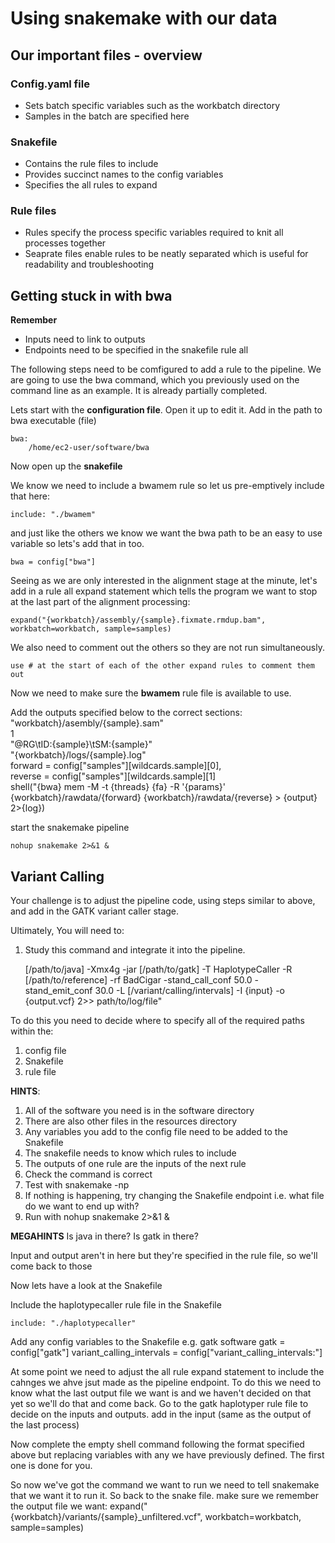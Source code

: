 # Using snakemake with our data

## Our important files - overview

### Config.yaml file
  * Sets batch specific variables such as the workbatch directory
  * Samples in the batch are specified here

### Snakefile
  * Contains the rule files to include
  * Provides succinct names to the config variables
  * Specifies the all rules to expand

### Rule files
  * Rules specify the process specific variables required to knit all processes together
  * Seaprate files enable rules to be neatly separated which is useful for readability and troubleshooting

## Getting stuck in with bwa
**Remember**
  * Inputs need to link to outputs
  * Endpoints need to be specified in the snakefile rule all

The following steps need to be comfigured to add a rule to the pipeline. We are going to use the bwa command, which you previously used on the command line as an example. It is already partially completed.  

Lets start with the **configuration file**. Open it up to edit it. 
Add in the path to bwa executable (file)

    bwa:
        /home/ec2-user/software/bwa

Now open up the **snakefile**

We know we need to include a bwamem rule so let us pre-emptively include that here:  

    include: "./bwamem"

and just like the others we know we want the bwa path to be an easy to use variable so lets's add that in too.

    bwa = config["bwa"]

Seeing as we are only interested in the alignment stage at the minute, let's add in a rule all
expand statement which tells the program we want to stop at the last part of the alignment processing:

    expand("{workbatch}/assembly/{sample}.fixmate.rmdup.bam", workbatch=workbatch, sample=samples)

We also need to comment out the others so they are not run simultaneously. 

    use # at the start of each of the other expand rules to comment them out

Now we need to make sure the **bwamem** rule file is available to use.

Add the outputs specified below to the correct sections:  
     "workbatch}/asembly/{sample}.sam"  
     1  
     "@RG\tID:{sample}\tSM:{sample}"  
     "{workbatch}/logs/{sample}.log"  
     forward = config["samples"][wildcards.sample][0],  
     reverse = config["samples"][wildcards.sample][1]  
     shell("{bwa} mem -M -t {threads} {fa} -R '{params}' {workbatch}/rawdata/{forward} {workbatch}/rawdata/{reverse} > {output} 2>{log})  

start the snakemake pipeline  

    nohup snakemake 2>&1 &

## Variant Calling

Your challenge is to adjust the pipeline code, using steps similar to above, and add in the GATK variant caller stage.  

Ultimately, You will need to:

1. Study this command and integrate it into the pipeline. 

    [/path/to/java] -Xmx4g -jar [/path/to/gatk] -T HaplotypeCaller -R [/path/to/reference] -rf BadCigar -stand_call_conf 50.0 -stand_emit_conf 30.0 -L [/variant/calling/intervals] -I {input} -o {output.vcf} 2>> path/to/log/file"

To do this you need to decide where to specify all of the required paths within the:
1. config file
2. Snakefile
3. rule file

**HINTS**:
1. All of the software you need is in the software directory
2. There are also other files in the resources directory 
3. Any variables you add to the config file need to be added to the Snakefile
4. The snakefile needs to know which rules to include
5. The outputs of one rule are the inputs of the next rule
6. Check the command is correct
7. Test with snakemake -np
8. If nothing is happening, try changing the Snakefile endpoint i.e. what file do we want to end up with?
8. Run with nohup snakemake 2>&1 &

**MEGAHINTS**
Is java in there?
Is gatk in there? 

Input and output aren't in here but they're specified in the rule file, so we'll come back to those

Now lets have a look at the Snakefile

Include the haplotypecaller rule file in the Snakefile
    
    include: "./haplotypecaller"

Add any config variables to the Snakefile e.g. gatk software
    gatk = config["gatk"]
    variant_calling_intervals = config["variant_calling_intervals:"]    

At some point we need to adjust the all rule expand statement to include the cahnges we ahve jsut made as the pipeline endpoint. 
To do this we need to know what the last output file we want is and we haven't decided on that yet so we'll do that and come back.
Go to the gatk haplotyper rule file to decide on the inputs and outputs.
add in the input (same as the output of the last process)

Now complete the empty shell command following the format specified above but replacing variables with any we have previously defined. 
The first one is done for you.

So now we've got the command we want to run we need to tell snakemake that we want it to run it. So back to the snake file. make sure we remember the output file we want:
expand("{workbatch}/variants/{sample}_unfiltered.vcf", workbatch=workbatch, sample=samples)
